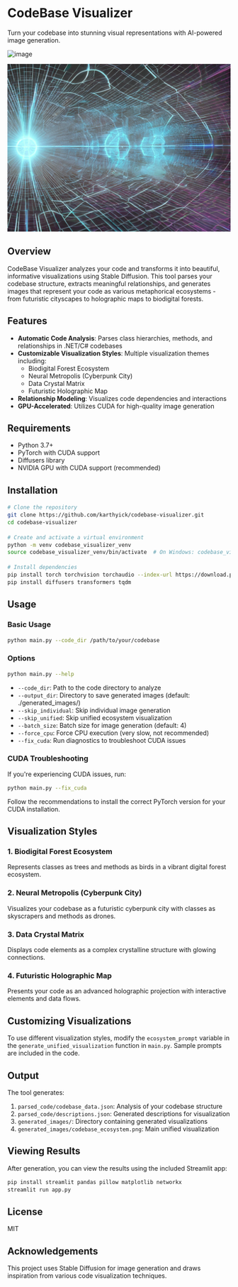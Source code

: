 # CodeBase Visualizer

Turn your codebase into stunning visual representations with AI-powered image generation.

![image](https://github.com/user-attachments/assets/c1688fc7-a7fd-4921-b19d-d6f77244b593)

![Codebase Visualization Example](./generated_images/codebase_ecosystem.png)

## Overview

CodeBase Visualizer analyzes your code and transforms it into beautiful, informative visualizations using Stable Diffusion. This tool parses your codebase structure, extracts meaningful relationships, and generates images that represent your code as various metaphorical ecosystems - from futuristic cityscapes to holographic maps to biodigital forests.

## Features

- **Automatic Code Analysis**: Parses class hierarchies, methods, and relationships in .NET/C# codebases
- **Customizable Visualization Styles**: Multiple visualization themes including:
  - Biodigital Forest Ecosystem
  - Neural Metropolis (Cyberpunk City)
  - Data Crystal Matrix
  - Futuristic Holographic Map
- **Relationship Modeling**: Visualizes code dependencies and interactions
- **GPU-Accelerated**: Utilizes CUDA for high-quality image generation

## Requirements

- Python 3.7+
- PyTorch with CUDA support
- Diffusers library
- NVIDIA GPU with CUDA support (recommended)

## Installation

```bash
# Clone the repository
git clone https://github.com/karthyick/codebase-visualizer.git
cd codebase-visualizer

# Create and activate a virtual environment
python -m venv codebase_visualizer_venv
source codebase_visualizer_venv/bin/activate  # On Windows: codebase_visualizer_venv\Scripts\activate

# Install dependencies
pip install torch torchvision torchaudio --index-url https://download.pytorch.org/whl/cu121
pip install diffusers transformers tqdm
```

## Usage

### Basic Usage

```bash
python main.py --code_dir /path/to/your/codebase
```

### Options

```bash
python main.py --help
```

- `--code_dir`: Path to the code directory to analyze
- `--output_dir`: Directory to save generated images (default: ./generated_images/)
- `--skip_individual`: Skip individual image generation
- `--skip_unified`: Skip unified ecosystem visualization
- `--batch_size`: Batch size for image generation (default: 4)
- `--force_cpu`: Force CPU execution (very slow, not recommended)
- `--fix_cuda`: Run diagnostics to troubleshoot CUDA issues

### CUDA Troubleshooting

If you're experiencing CUDA issues, run:

```bash
python main.py --fix_cuda
```

Follow the recommendations to install the correct PyTorch version for your CUDA installation.

## Visualization Styles

### 1. Biodigital Forest Ecosystem

Represents classes as trees and methods as birds in a vibrant digital forest ecosystem.

### 2. Neural Metropolis (Cyberpunk City)

Visualizes your codebase as a futuristic cyberpunk city with classes as skyscrapers and methods as drones.

### 3. Data Crystal Matrix

Displays code elements as a complex crystalline structure with glowing connections.

### 4. Futuristic Holographic Map

Presents your code as an advanced holographic projection with interactive elements and data flows.

## Customizing Visualizations

To use different visualization styles, modify the `ecosystem_prompt` variable in the `generate_unified_visualization` function in `main.py`. Sample prompts are included in the code.

## Output

The tool generates:

1. `parsed_code/codebase_data.json`: Analysis of your codebase structure
2. `parsed_code/descriptions.json`: Generated descriptions for visualization
3. `generated_images/`: Directory containing generated visualizations
4. `generated_images/codebase_ecosystem.png`: Main unified visualization

## Viewing Results

After generation, you can view the results using the included Streamlit app:

```bash
pip install streamlit pandas pillow matplotlib networkx
streamlit run app.py
```

## License

MIT

## Acknowledgements

This project uses Stable Diffusion for image generation and draws inspiration from various code visualization techniques.
